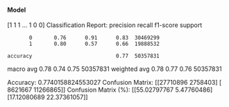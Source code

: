 #### Model
[1 1 1 ... 1 0 0]
Classification Report:
              precision    recall  f1-score   support

           0       0.76      0.91      0.83  30469299
           1       0.80      0.57      0.66  19888532

    accuracy                           0.77  50357831
   macro avg       0.78      0.74      0.75  50357831
weighted avg       0.78      0.77      0.76  50357831

Accuracy: 0.7740158824553027
Confusion Matrix:
[[27710896  2758403]
 [ 8621667 11266865]]
Confusion Matrix (%):
[[55.02797767  5.47760486]
 [17.12080689 22.37361057]]
